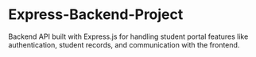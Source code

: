 # Express-Backend-Project
Backend API built with Express.js for handling student portal features like authentication, student records, and communication with the frontend.
